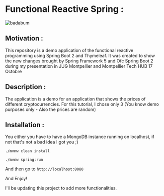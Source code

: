# Functional Reactive Spring :
![badabum](https://github.com/yiss/functional-reactive-spring/raw/master/documentation/capture.png)
## Motivation :
This repository is a demo application of the functional reactive programming using Spring Boot 2 and Thymeleaf.
It was created to show the new changes brought by Spring Framework 5 and Ofc Spring Boot 2 during my presentation in JUG Montpellier and Montpellier Tech HUB 17 Octobre 

## Description :
The application is a demo for an application that shows the prices of different cryptocurrencies.
For this tutorial, I chose only 3 (You know demo purposes only - Also the prices are random)

## Installation :
You either you have to have a MongoDB instance running on localhost, if not that's not a bad idea I got you ;)

`./mvnw clean install`

`./mvnw spring:run`

And then go to `http://localhost:8080`

And Enjoy!

I'll be updating this project to add more functionalities.
